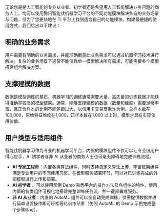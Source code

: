 无论您是是人工智能的专业从业者、初学者还是希望用人工智能解决业务问题的商务人士，均可以使用腾讯智能钛机器学习平台的不同功能模块解决各自的业务场景与问题，但为了您更快地在 TI 平台上找到适合自己的功能模块、构建最便捷的使用方式，我们给出以下建议：

##  明确的业务需求
用户需要有明确的业务需求，并能准确衡量此业务需求可以通过机器学习技术进行解决。复杂的业务场景下通常不能仅靠单一模型解决所有需求，可能需要多个模型搭建组合解决方案。

## 支撑建模的数据
数据是模型训练的基石，机器学习的训练通常需要大量、高质量的训练数据才能获得准确率较高的模型结果。通常，能够支撑建模的数据（数量和维度）需要足够丰富，且正负样本的比例不能差距过大。以信用卡交易反欺诈为例，总样本数在100,000，原始特征维度在1,000，正样本数在1,000 以上时，模型才具有实际使用价值。

## 用户类型与适用组件
智能钛机器学习作为专业的机器学习平台，内置的模块组件不仅可以让专业级用户得心应手，AI 初学者与非 AI 从业者的商务人士也可毫无障碍地完成训练流程。
- **AI 专家工程师**：内置各类算法组件，同时支持自定义算法上传，丰富框架组件满足专业用户的不同使用习惯。在模型服务部署环节，可以对已训练完成的外部模型进行上传和部署。
- **AI 初学者**： 可以使用示例 Demo 熟悉平台的操作方法及各组件的特性。使用内置的各类组件可视化地搭建完整训练任务流，并一键部署成服务。
- **非 AI 从业者**：内置的 AutoML 组件可以全自动完成训练，仅需提供数据并进行简单设置操作即可轻松等待训练结果（仿照 AutoML 的 Demo 示例完成整个步骤即可）。

